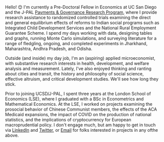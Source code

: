 Hello! 😊 I'm currently a Pre-Doctoral Fellow in Economics at UC San Diego and the J-PAL [Payments & Governance Research Program](https://sites.google.com/ucsd.edu/pgrp/home), where I provide research assistance to randomized controlled trials examining the direct and general equilibrium effects of reforms to Indian social programs such as Integrated Child Development Services and the National Rural Employment Guarantee Scheme. I spend my days working with data, designing tables and graphs, running Monte Carlo simulations, and surveying literature for a range of fledgling, ongoing, and completed experiments in Jharkhand, Maharashtra, Andhra Pradesh, and Odisha.

Outside (and inside) my day job, I'm an (aspiring) applied microeconomist, with substantive research interests in health, development, and welfare analysis and measurement. Lately, I've also enjoyed thinking and ranting about cities and transit, the history and philosophy of social science, effective altruism, and critical development studies. We'll see how long they stick.

Prior to joining UCSD/J-PAL, I spent three years at the London School of Economics (LSE), where I graduated with a BSc in Econometrics and Mathematical Economics. At the LSE, I worked on projects examining the prosocial behavior of Chinese Communist members, the effects of the ACA Medicaid expansions, the impact of COVID on the production of national statistics, and the implications of cryptocurrency for European macroprudential policy. I don't engage much, but am happy to get in touch via [LinkedIn](https://www.linkedin.com/in/wilsonkinglse/) and [Twitter](https://twitter.com/WilsonMKing), or [Email](mailto:wikingsdomaine@gmail.com) for folks interested in projects in any ofthe above.
